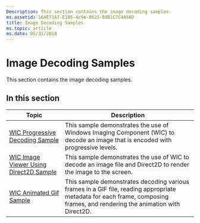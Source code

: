 ```yaml
---
Description: This section contains the image decoding samples.
ms.assetid: 16AE71A7-E105-4c9a-8522-84B1C7C4A50D
title: Image Decoding Samples
ms.topic: article
ms.date: 05/31/2018
---
```


# Image Decoding Samples

This section contains the image decoding samples.

## In this section



| Topic                                                                              | Description                                                                                                                                                                          |
|------------------------------------------------------------------------------------|--------------------------------------------------------------------------------------------------------------------------------------------------------------------------------------|
| [WIC Progressive Decoding Sample](-wic-sample-progressive-decoding.md)<br/> | This sample demonstrates the use of Windows Imaging Component (WIC) to decode an image that is encoded with progressive levels.<br/>                                           |
| [WIC Image Viewer Using Direct2D Sample](-wic-sample-d2d-viewer.md)<br/>    | This sample demonstrates the use of WIC to decode an image file and Direct2D to render the image to the screen.<br/>                                                           |
| [WIC Animated Gif Sample](-wic-sample-animated-gif.md)<br/>                 | This sample demonstrates decoding various frames in a GIF file, reading appropriate metadata for each frame, composing frames, and rendering the animation with Direct2D.<br/> |



 

 

 




